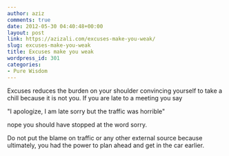 ```yaml
---
author: aziz
comments: true
date: 2012-05-30 04:40:48+00:00
layout: post
link: https://azizali.com/excuses-make-you-weak/
slug: excuses-make-you-weak
title: Excuses make you weak
wordpress_id: 301
categories:
- Pure Wisdom
---
```


Excuses reduces the burden on your shoulder convincing yourself to take a chill because it is not you. If you are late to a meeting you say

"I apologize, I am late sorry but the traffic was horrible"

nope you should have stopped at the word sorry.

Do not put the blame on traffic or any other external source because ultimately, you had the power to plan ahead and get in the car earlier.

